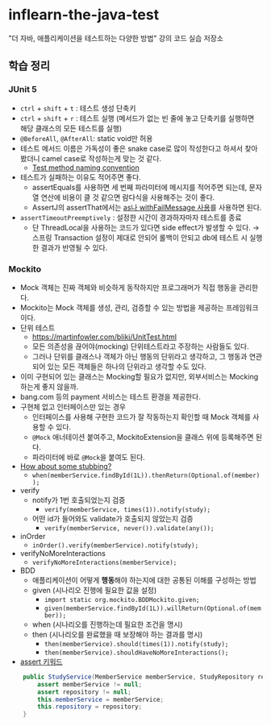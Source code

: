 # inflearn-the-java-test
"더 자바, 애플리케이션을 테스트하는 다양한 방법" 강의 코드 실습 저장소

## 학습 정리
### JUnit 5
  - `ctrl` + `shift` + `t` : 테스트 생성 단축키
  - `ctrl` + `shift` + `r` : 테스트 실행 
  (메서드가 없는 빈 줄에 놓고 단축키를 실행하면 해당 클래스의 모든 테스트를 실행)
  - `@BeforeAll`, `@AfterAll`: static void만 허용
  - 테스트 메서드 이름은 가독성이 좋은 snake case로 많이 작성한다고 하셔서 찾아봤더니 camel case로 작성하는게 맞는 것 같다.
    - [Test method naming convention](https://github.com/alexeymezenin/laravel-best-practices/issues/28)
  - 테스트가 실패하는 이유도 적어주면 좋다.
      - assertEquals를 사용하면 세 번째 파라미터에 메시지를 적어주면 되는데, 문자열 연산에 비용이 클 것 같으면 람다식을 사용해주는 것이 좋다.
      - AssertJ의 assertThat에서는 [as나 withFailMessage 사용](https://stackoverflow.com/questions/28994316/can-you-add-a-custom-message-to-assertj-assertthat)를 사용하면 된다. 
   - `assertTimeoutPreemptively` : 설정한 시간이 경과하자마자 테스트를 종료
     - 단 ThreadLocal을 사용하는 코드가 있다면 side effect가 발생할 수 있다.
       &rarr; 스프링 Transaction 설정이 제대로 안되어 롤백이 안되고 db에 테스트 시 실행한 결과가 반영될 수 있다.
### Mockito
   - Mock 객체는 진짜 객체와 비슷하게 동작하지만 프로그래머가 직접 행동을 관리한다.
  - Mockito는 Mock 객체를 생성, 관리, 검증할 수 있는 방법을 제공하는 프레임워크이다.
  - 단위 테스트
    - https://martinfowler.com/bliki/UnitTest.html
    - 모든 의존성을 끊어야(mocking) 단위테스트라고 주장하는 사람들도 있다.
    - 그러나 단위를 클래스나 객체가 아닌 행동의 단위라고 생각하고, 그 행동과 연관되어 있는 모든 객체들은 하나의 단위라고 생각할 수도 있다.
  - 이미 구현되어 있는 클래스는 Mocking할 필요가 없지만, 외부서비스는 Mocking하는게 좋지 않을까.
  - bang.com 등의 payment 서비스는 테스트 환경을 제공한다. 
  - 구현체 없고 인터페이스만 있는 경우
    - 인터페이스를 사용해 구현한 코드가 잘 작동하는지 확인할 때 Mock 객체를 사용할 수 있다.
    - `@Mock` 애너테이션 붙여주고, MockitoExtension을 클래스 위에 등록해주면 된다.
    - 파라미터에 바로 `@Mock`을 붙여도 된다.
  - [How about some stubbing?](https://javadoc.io/doc/org.mockito/mockito-core/latest/org/mockito/Mockito.html#2)
    -  `when(memberService.findById(1L)).thenReturn(Optional.of(member));`
  - verify
     - notify가 1번 호출되었는지 검증 
       - `verify(memberService, times(1)).notify(study);`
     - 어떤 id가 들어와도 validate가 호출되지 않았는지 검증
       - `verify(memberService, never()).validate(any());`
  - inOrder
     - `inOrder().verify(memberService).notify(study);`
  - verifyNoMoreInteractions
     - `verifyNoMoreInteractions(memberService);`
  - BDD 
    - 애플리케이션이 어떻게 **행동**해야 하는지에 대한 공통된 이해를 구성하는 방법    
    - given (시나리오 진행에 필요한 값을 설정) 
       - `import static org.mockito.BDDMockito.given;`
       - `given(memberService.findById(1L)).willReturn(Optional.of(member));`
    - when (시나리오를 진행하는데 필요한 조건을 명시)
    - then (시나리오를 완료했을 때 보장해야 하는 결과를 명시)
      - `then(memberService).should(times(1)).notify(study);`
      - `then(memberService).shouldHaveNoMoreInteractions();`
- [assert 키워드](https://www.baeldung.com/java-assert)
```java
    public StudyService(MemberService memberService, StudyRepository repository) {
        assert memberService != null;
        assert repository != null;
        this.memberService = memberService;
        this.repository = repository;
    }
```
